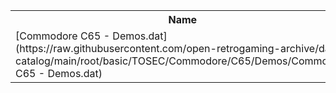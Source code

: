 <table>
<tr><th>Name</th><th>Size</th></tr>
<tr><td>[Commodore C65 - Demos.dat](https://raw.githubusercontent.com/open-retrogaming-archive/dat-catalog/main/root/basic/TOSEC/Commodore/C65/Demos/Commodore C65 - Demos.dat)</td><td>25121</td></tr>
</table>
